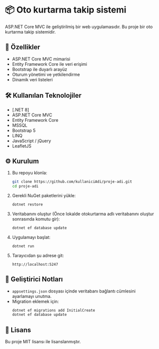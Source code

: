 # 📦 Oto kurtarma takip sistemi

ASP.NET Core MVC ile geliştirilmiş bir web uygulamasıdır. Bu proje bir oto kurtarma takip sistemidir.

## 🚀 Özellikler

- ASP.NET Core MVC mimarisi
- Entity Framework Core ile veri erişimi
- Bootstrap ile duyarlı arayüz
- Oturum yönetimi ve yetkilendirme
- Dinamik veri listeleri

## 🛠️ Kullanılan Teknolojiler

- [.NET 8]  
- ASP.NET Core MVC  
- Entity Framework Core  
- MSSQL
- Bootstrap 5  
- LINQ  
- JavaScript / jQuery  
- LeafletJS

## ⚙️ Kurulum

1. Bu repoyu klonla:
   ```bash
   git clone https://github.com/kullaniciAdi/proje-adi.git
   cd proje-adi
   ```

2. Gerekli NuGet paketlerini yükle:
   ```bash
   dotnet restore
   ```

3. Veritabanını oluştur (Önce lokalde otokurtarma adlı veritabanını oluştur sonrasında komutu gir):
   ```bash
   dotnet ef database update
   ```

4. Uygulamayı başlat:
   ```bash
   dotnet run
   ```

5. Tarayıcıdan şu adrese git:
   ```
   http://localhost:5247
   ```

## 🧪 Geliştirici Notları

- `appsettings.json` dosyası içinde veritabanı bağlantı cümlesini ayarlamayı unutma.
- Migration eklemek için:
  ```bash
  dotnet ef migrations add InitialCreate
  dotnet ef database update
  ```

## 📄 Lisans

Bu proje MIT lisansı ile lisanslanmıştır.
